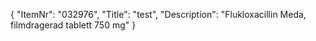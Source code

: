 {
  "ItemNr": "032976",
  "Title": "test",
  "Description": "Flukloxacillin Meda, filmdragerad tablett 750 mg"
}